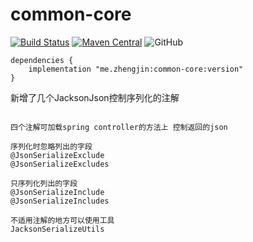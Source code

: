 # common-core

[![Build Status](https://img.shields.io/travis/com/zhengjin-me/common-core/master.svg?style=flat-square)](https://travis-ci.com/fangzhengjin/common-core)
[![Maven Central](https://img.shields.io/maven-central/v/me.zhengjin/common-core.svg?style=flat-square&color=brightgreen)](https://maven-badges.herokuapp.com/maven-central/me.zhengjin/common-core/)
![GitHub](https://img.shields.io/github/license/fangzhengjin/common-core?style=flat-square)

```
dependencies {
    implementation "me.zhengjin:common-core:version"
}
```

新增了几个JacksonJson控制序列化的注解

```

四个注解可加载spring controller的方法上 控制返回的json

序列化时忽略列出的字段
@JsonSerializeExclude
@JsonSerializeExcludes

只序列化列出的字段
@JsonSerializeInclude
@JsonSerializeIncludes

不适用注解的地方可以使用工具
JacksonSerializeUtils

```
